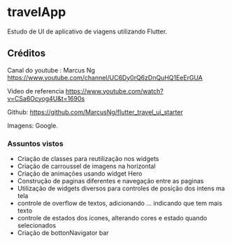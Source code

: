 # travelApp

Estudo de UI de aplicativo de viagens utilizando Flutter.

## Créditos
Canal do youtube : Marcus Ng
https://www.youtube.com/channel/UC6Dy0rQ6zDnQuHQ1EeErGUA

Video de referencia
https://www.youtube.com/watch?v=CSa6Ocyog4U&t=1690s

Github:
https://github.com/MarcusNg/flutter_travel_ui_starter

Imagens: Google.


### Assuntos vistos
- Criação de classes para reutilização nos widgets
- Criação de carroussel de imagens na horizontal
- Criação de animações usando widget Hero
- Construção de paginas diferentes e navegação entre as paginas
- Utilização de widgets diversos para controles de posição dos intens ma tela
- controle de overflow de textos, adicionando ... indicando que tem mais texto
- controle de estados dos icones, alterando cores e estado quando selecionados
- Criação de bottonNavigator bar

